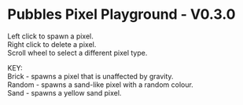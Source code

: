 # Pubbles Pixel Playground - V0.3.0
 
Left click to spawn a pixel.\
Right click to delete a pixel.\
Scroll wheel to select a different pixel type.

KEY:\
Brick - spawns a pixel that is unaffected by gravity.\
Random - spawns a sand-like pixel with a random colour.\
Sand - spawns a yellow sand pixel.